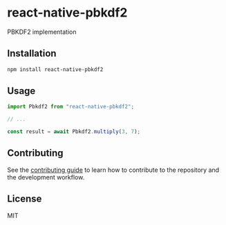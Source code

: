 # react-native-pbkdf2

PBKDF2 implementation

## Installation

```sh
npm install react-native-pbkdf2
```

## Usage

```js
import Pbkdf2 from "react-native-pbkdf2";

// ...

const result = await Pbkdf2.multiply(3, 7);
```

## Contributing

See the [contributing guide](CONTRIBUTING.md) to learn how to contribute to the repository and the development workflow.

## License

MIT
